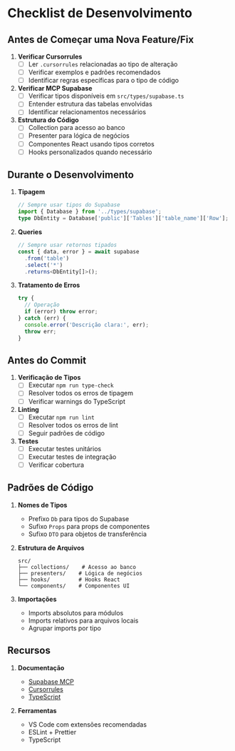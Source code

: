 # Checklist de Desenvolvimento

## Antes de Começar uma Nova Feature/Fix

1. **Verificar Cursorrules**
   - [ ] Ler `.cursorrules` relacionadas ao tipo de alteração
   - [ ] Verificar exemplos e padrões recomendados
   - [ ] Identificar regras específicas para o tipo de código

2. **Verificar MCP Supabase**
   - [ ] Verificar tipos disponíveis em `src/types/supabase.ts`
   - [ ] Entender estrutura das tabelas envolvidas
   - [ ] Identificar relacionamentos necessários

3. **Estrutura do Código**
   - [ ] Collection para acesso ao banco
   - [ ] Presenter para lógica de negócios
   - [ ] Componentes React usando tipos corretos
   - [ ] Hooks personalizados quando necessário

## Durante o Desenvolvimento

1. **Tipagem**
   ```typescript
   // Sempre usar tipos do Supabase
   import { Database } from '../types/supabase';
   type DbEntity = Database['public']['Tables']['table_name']['Row'];
   ```

2. **Queries**
   ```typescript
   // Sempre usar retornos tipados
   const { data, error } = await supabase
     .from('table')
     .select('*')
     .returns<DbEntity[]>();
   ```

3. **Tratamento de Erros**
   ```typescript
   try {
     // Operação
     if (error) throw error;
   } catch (err) {
     console.error('Descrição clara:', err);
     throw err;
   }
   ```

## Antes do Commit

1. **Verificação de Tipos**
   - [ ] Executar `npm run type-check`
   - [ ] Resolver todos os erros de tipagem
   - [ ] Verificar warnings do TypeScript

2. **Linting**
   - [ ] Executar `npm run lint`
   - [ ] Resolver todos os erros de lint
   - [ ] Seguir padrões de código

3. **Testes**
   - [ ] Executar testes unitários
   - [ ] Executar testes de integração
   - [ ] Verificar cobertura

## Padrões de Código

1. **Nomes de Tipos**
   - Prefixo `Db` para tipos do Supabase
   - Sufixo `Props` para props de componentes
   - Sufixo `DTO` para objetos de transferência

2. **Estrutura de Arquivos**
   ```
   src/
   ├── collections/    # Acesso ao banco
   ├── presenters/    # Lógica de negócios
   ├── hooks/         # Hooks React
   └── components/    # Componentes UI
   ```

3. **Importações**
   - Imports absolutos para módulos
   - Imports relativos para arquivos locais
   - Agrupar imports por tipo

## Recursos

1. **Documentação**
   - [Supabase MCP](docs/SUPABASE_MCP.md)
   - [Cursorrules](docs/CURSORRULES.md)
   - [TypeScript](https://www.typescriptlang.org/docs/)

2. **Ferramentas**
   - VS Code com extensões recomendadas
   - ESLint + Prettier
   - TypeScript 